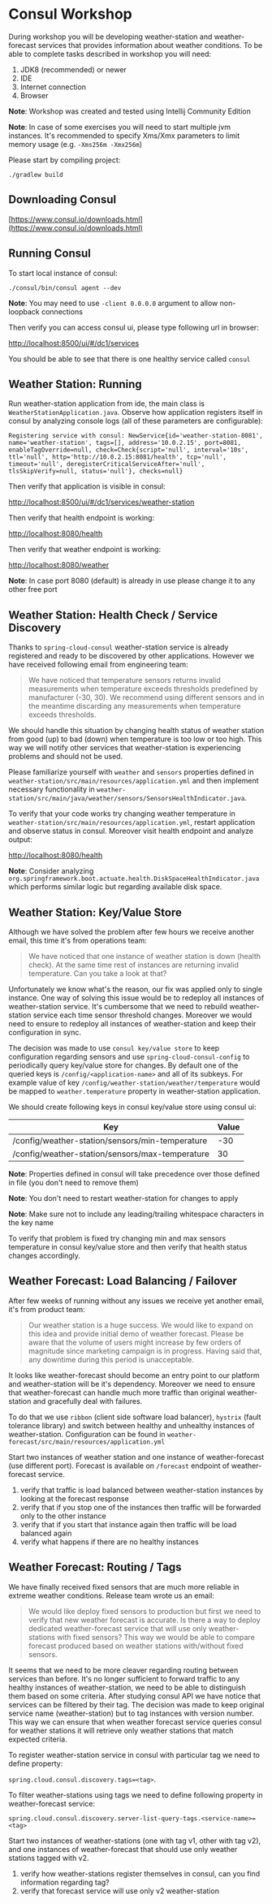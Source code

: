# Consul Workshop
During workshop you will be developing weather-station and weather-forecast services that provides information about
weather conditions. To be able to complete tasks described in workshop you will need:

1. JDK8 (recommended) or newer
2. IDE
3. Internet connection
4. Browser

**Note**: Workshop was created and tested using Intellij Community Edition

**Note**: In case of some exercises you will need to start multiple jvm instances. It's recommended to specify Xms/Xmx
parameters to limit memory usage (e.g. `-Xms256m -Xmx256m`)

Please start by compiling project:
```
./gradlew build
```

## Downloading Consul
[https://www.consul.io/downloads.html](https://www.consul.io/downloads.html)

## Running Consul
To start local instance of consul:
```
./consul/bin/consul agent --dev
```

**Note**: You may need to use `-client 0.0.0.0` argument to allow non-loopback connections

Then verify you can access consul ui, please type following url in browser:

[http://localhost:8500/ui/#/dc1/services](http://localhost:8500/ui/#/dc1/services)

You should be able to see that there is one healthy service called `consul`

## Weather Station: Running
Run weather-station application from ide, the main class is `WeatherStationApplication.java`. Observe how application
registers itself in consul by analyzing console logs (all of these parameters are configurable):
```
Registering service with consul: NewService{id='weather-station-8081', name='weather-station', tags=[], address='10.0.2.15', port=8081, enableTagOverride=null, check=Check{script='null', interval='10s', ttl='null', http='http://10.0.2.15:8081/health', tcp='null', timeout='null', deregisterCriticalServiceAfter='null', tlsSkipVerify=null, status='null'}, checks=null}
```
Then verify that application is visible in consul:

[http://localhost:8500/ui/#/dc1/services/weather-station](http://localhost:8500/ui/#/dc1/services/weather-station)

Then verify that health endpoint is working:

[http://localhost:8080/health](http://localhost:8080/health)

Then verify that weather endpoint is working:

[http://localhost:8080/weather](http://localhost:8080/weather)

**Note**: In case port 8080 (default) is already in use please change it to any other free port

## Weather Station: Health Check / Service Discovery
Thanks to `spring-cloud-consul` weather-station service is already registered and ready to be discovered by other
applications. However we have received following email from engineering team:

> We have noticed that temperature sensors returns invalid measurements when temperature exceeds thresholds predefined
by manufacturer (-30, 30). We recommend using different sensors and in the meantime discarding any measurements when
temperature exceeds thresholds.

We should handle this situation by changing health status of weather station from good (up) to bad (down) when temperature
is too low or too high. This way we will notify other services that weather-station is experiencing problems and should
not be used.

Please familiarize yourself with `weather` and `sensors` properties defined in `weather-station/src/main/resources/application.yml`
and then implement necessary functionality in `weather-station/src/main/java/weather/sensors/SensorsHealthIndicator.java`. 

To verify that your code works try changing weather temperature in `weather-station/src/main/resources/application.yml`,
restart application and observe status in consul. Moreover visit health endpoint and analyze output:

[http://localhost:8080/health](http://localhost:8080/health)

**Note**: Consider analyzing `org.springframework.boot.actuate.health.DiskSpaceHealthIndicator.java` which performs
similar logic but regarding available disk space.

## Weather Station: Key/Value Store
Although we have solved the problem after few hours we receive another email, this time it's from operations team:

> We have noticed that one instance of weather station is down (health check). At the same time rest of instances are
returning invalid temperature. Can you take a look at that?

Unfortunately we know what's the reason, our fix was applied only to single instance. One way of solving this issue would
be to redeploy all instances of weather-station service. It's cumbersome that we need to rebuild weather-station service
each time sensor threshold changes. Moreover we would need to ensure to redeploy all instances of weather-station and
keep their configuration in sync.

The decision was made to use `consul key/value store` to keep configuration regarding sensors and use `spring-cloud-consul-config`
to periodically query key/value store for changes. By default one of the queried keys is `/config/<application-name>` and all of
its subkeys. For example value of key `/config/weather-station/weather/temperature` would be mapped to `weather.temperature`
property in weather-station application.

We should create following keys in consul key/value store using consul ui:

Key | Value
--- | ---
/config/weather-station/sensors/min-temperature | -30
/config/weather-station/sensors/max-temperature | 30

**Note**: Properties defined in consul will take precedence over those defined in file (you don't need to remove them)

**Note**: You don't need to restart weather-station for changes to apply

**Note**: Make sure not to include any leading/trailing whitespace characters in the key name

To verify that problem is fixed try changing min and max sensors temperature in consul key/value store and then verify that
health status changes accordingly.

## Weather Forecast: Load Balancing / Failover
After few weeks of running without any issues we receive yet another email, it's from product team:

> Our weather station is a huge success. We would like to expand on this idea and provide initial demo of weather forecast.
Please be aware that the volume of users might increase by few orders of magnitude since marketing campaign is in progress.
Having said that, any downtime during this period is unacceptable.

It looks like weather-forecast should become an entry point to our platform and weather-station will be it's dependency.
Moreover we need to ensure that weather-forecast can handle much more traffic than original weather-station and gracefully
deal with failures.

To do that we use `ribbon` (client side software load balancer), `hystrix` (fault tolerance library) and switch between healthy
and unhealthy instances of weather-station. Configuration can be found in `weather-forecast/src/main/resources/application.yml`

Start two instances of weather station and one instance of weather-forecast (use different port). Forecast is available on
`/forecast` endpoint of weather-forecast service.

1. verify that traffic is load balanced between weather-station instances by looking at the forecast response
2. verify that if you stop one of the instances then traffic will be forwarded only to the other instance
3. verify that if you start that instance again then traffic will be load balanced again
4. verify what happens if there are no healthy instances

## Weather Forecast: Routing / Tags
We have finally received fixed sensors that are much more reliable in extreme weather conditions. Release team wrote us
an email:

> We would like deploy fixed sensors to production but first we need to verify that new weather forecast is accurate.
Is there a way to deploy dedicated weather-forecast service that will use only weather-stations with fixed sensors? This
way we would be able to compare forecast produced based on weather stations with/without fixed sensors.

It seems that we need to be more cleaver regarding routing between services than before. It's no longer sufficient to
forward traffic to any healthy instances of weather-station, we need to be able to distinguish them based on some criteria.
After studying consul API we have notice that services can be filtered by their tag. The decision was made to keep original
service name (weather-station) but to tag instances with version number. This way we can ensure that when weather forecast
service queries consul for weather stations it will retrieve only weather stations that match expected criteria.

To register weather-station service in consul with particular tag we need to define property:

`spring.cloud.consul.discovery.tags=<tag>`.

To filter weather-stations using tags we need to define following property in weather-forecast service:

`spring.cloud.consul.discovery.server-list-query-tags.<service-name>=<tag>`

Start two instances of weather-stations (one with tag v1, other with tag v2), and one instances of weather-forecast
that should use only weather stations tagged with v2.

1. verify how weather-stations register themselves in consul, can you find information regarding tag?
2. verify that forecast service will use only v2 weather-station